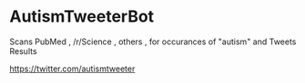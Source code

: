 # AutismTweeterBot 
Scans PubMed , /r/Science , others , for occurances of "autism" and Tweets Results 

https://twitter.com/autismtweeter
